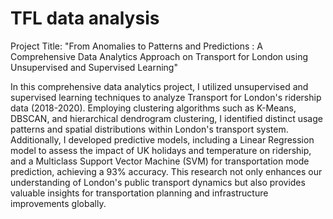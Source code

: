 # TFL data analysis

Project Title: "From Anomalies to Patterns and Predictions : A Comprehensive Data Analytics Approach on Transport for London using Unsupervised and Supervised Learning"

In this comprehensive data analytics project, I utilized unsupervised and supervised learning techniques to analyze Transport for London's ridership data (2018-2020). Employing clustering algorithms such as K-Means, DBSCAN, and hierarchical dendrogram clustering, I identified distinct usage patterns and spatial distributions within London's transport system. Additionally, I developed predictive models, including a Linear Regression model to assess the impact of UK holidays and temperature on ridership, and a Multiclass Support Vector Machine (SVM) for transportation mode prediction, achieving a 93% accuracy. This research not only enhances our understanding of London's public transport dynamics but also provides valuable insights for transportation planning and infrastructure improvements globally.
